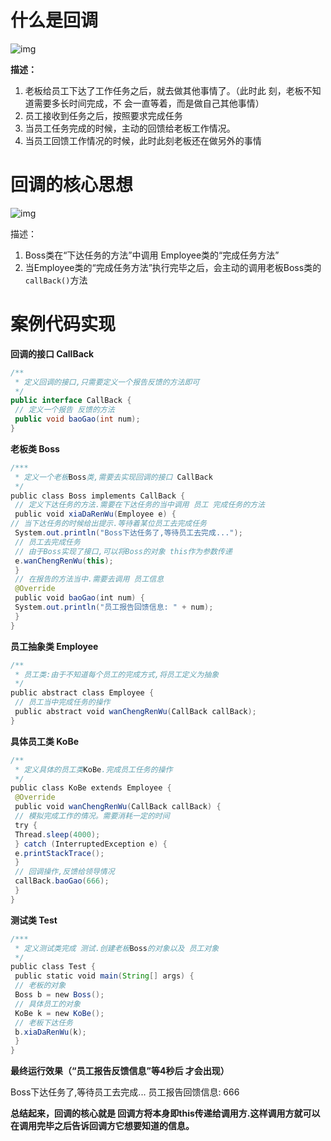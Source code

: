 # 什么是回调

![img](https://imgconvert.csdnimg.cn/aHR0cHM6Ly9pbWctYmJzLmNzZG4ubmV0L3VwbG9hZC8yMDE5MDUvMjAvMTU1ODMzNTM1NV82NzczMTMucG5n)

**描述：**

1. 老板给员工下达了工作任务之后，就去做其他事情了。（此时此 刻，老板不知道需要多长时间完成，不
会一直等着，而是做自己其他事情）
2. 员工接收到任务之后，按照要求完成任务
3. 当员工任务完成的时候，主动的回馈给老板工作情况。
4. 当员工回馈工作情况的时候，此时此刻老板还在做另外的事情
  

# **回调的核心思想**

![img](https://imgconvert.csdnimg.cn/aHR0cHM6Ly9pbWctYmJzLmNzZG4ubmV0L3VwbG9hZC8yMDE5MDUvMjAvMTU1ODMzNTQxMF83NjgyNzIucG5n)

描述：

1. Boss类在“下达任务的方法”中调用 Employee类的“完成任务方法”
2. 当Employee类的“完成任务方法”执行完毕之后，会主动的调用老板Boss类的`callBack()`方法

# **案例代码实现**

**回调的接口 CallBack**

```java
/**
 * 定义回调的接口,只需要定义一个报告反馈的方法即可
 */
public interface CallBack {
 // 定义一个报告 反馈的方法
 public void baoGao(int num);
}
```

**老板类 Boss**

```java
/***
 * 定义一个老板Boss类,需要去实现回调的接口 CallBack
 */
public class Boss implements CallBack {
 // 定义下达任务的方法.需要在下达任务的当中调用 员工 完成任务的方法
 public void xiaDaRenWu(Employee e) {
// 当下达任务的时候给出提示.等待着某位员工去完成任务
 System.out.println("Boss下达任务了,等待员工去完成...");
 // 员工去完成任务
 // 由于Boss实现了接口,可以将Boss的对象 this作为参数传递
 e.wanChengRenWu(this);
 }
 // 在报告的方法当中.需要去调用 员工信息
 @Override
 public void baoGao(int num) {
 System.out.println("员工报告回馈信息: " + num);
 }
}
```

**员工抽象类 Employee**

```java
/**
 * 员工类:由于不知道每个员工的完成方式,将员工定义为抽象
 */
public abstract class Employee {
 // 员工当中完成任务的操作
 public abstract void wanChengRenWu(CallBack callBack);
}
```

**具体员工类 KoBe**

```java
/**
 * 定义具体的员工类KoBe.完成员工任务的操作
 */
public class KoBe extends Employee {
 @Override
 public void wanChengRenWu(CallBack callBack) {
 // 模拟完成工作的情况。需要消耗一定的时间
 try {
 Thread.sleep(4000);
 } catch (InterruptedException e) {
 e.printStackTrace();
 }
 // 回调操作,反馈给领导情况
 callBack.baoGao(666);
 }
}
```

**测试类 Test**

```java
/***
 * 定义测试类完成 测试.创建老板Boss的对象以及 员工对象
 */
public class Test {
 public static void main(String[] args) {
 // 老板的对象
 Boss b = new Boss();
 // 具体员工的对象
 KoBe k = new KoBe();
 // 老板下达任务
 b.xiaDaRenWu(k);
 }
}
```

**最终运行效果（“员工报告反馈信息”等4秒后 才会出现）**

Boss下达任务了,等待员工去完成...
员工报告回馈信息: 666

**总结起来，回调的核心就是 回调方将本身即this传递给调用方.这样调用方就可以在调用完毕之后告诉回调方它想要知道的信息。**

